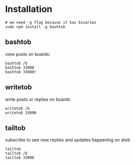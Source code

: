 # Installation

    # we need -g flag because it has binaries
    sudo npm install -g bashtob

## bashtob

view posts on boards:

    bashtob /b
    bashtob 33000
    bashtob 33000!

## writetob

write posts or replies on boards

    writetob /b
    writetob 33000

## tailtob

subscribe to see new replies and updates happening on atob

    tailtob
    tailtob /b
    tailtob 33000
